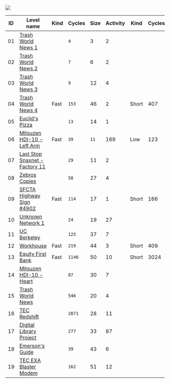 <p align="left"><a href="https://store.steampowered.com/app/716490/EXAPUNKS/" target="_blank" rel="noopener noreferrer"><img src="https://steamcdn-a.akamaihd.net/steam/apps/716490/header.jpg"></a></p>

| ID  | Level name                                                        | Kind | Cycles | Size | Activity | Kind  | Cycles | Size | Activity |
| --- | ----------------------------------------------------------------- | ---- | ------ | ---- | -------- | ----- | ------ | ---- | -------- |
| 01  | [Trash World News 1](01-trash-world-news-tutorial-1)              |      | `4`    | 3    | 2        |       |        |      |          |
| 02  | [Trash World News 2](02-trash-world-news-tutorial-2)              |      | `7`    | 6    | 2        |       |        |      |          |
| 03  | [Trash World News 3](03-trash-world-news-tutorial-3)              |      | `9`    | 12   | 4        |       |        |      |          |
| 04  | [Trash World News 4](04-trash-world-news-tutorial-4)              | Fast | `153`  | 46   | 2        | Short | 407    | `11` | 2        |
| 05  | [Euclid's Pizza](05-euclids-pizza)                                |      | `13`   | 14   | 1        |       |        |      |          |
| 06  | [Mitsuzen HDI-10 - Left Arm](06-mitsuzen-hdi-10-left-arm)         | Fast | `39`   | `11` | 169      | Low   | 123    | 14   | `6`      |
| 07  | [Last Stop Snaxnet - Factory 11](07-last-stop-snaxnet-factory-11) |      | `29`   | 11   | 2        |       |        |      |          |
| 08  | [Zebros Copies](08-zebros-copies)                                 |      | `58`   | 27   | 4        |       |        |      |          |
| 09  | [SFCTA Highway Sign #4902](09-sfcta-highway-sign-4902)            | Fast | `114`  | 17   | 1        | Short | 166    | `10` | 1        |
| 10  | [Unknown Network 1](10-unknown-network)                           |      | `24`   | 19   | 27       |       |        |      |          |
| 11  | [UC Berkeley](11-uc-berkeley)                                     |      | `125`  | 37   | 7        |       |        |      |          |
| 12  | [Workhouse](12-workhouse)                                         | Fast | `219`  | 44   | 3        | Short | 409    | `29` | 3        |
| 13  | [Equity First Bank](13-equity-first-bank)                         | Fast | `1146` | 50   | 10       | Short | 3024   | `15` | 10       |
| 14  | [Mitsuzen HDI-10 - Heart](14-mitsuzen-hdi-10-heart)               |      | `87`   | 30   | 7        |       |        |      |          |
| 15  | [Trash World News](15-trash-world-news)                           |      | `546`  | 20   | 4        |       |        |      |          |
| 16  | [TEC Redshift](16-tec-redshift)                                   |      | `2871` | 28   | 11       |       |        |      |          |
| 17  | [Digital Library Project](17-digital-library-project)             |      | `277`  | 33   | 87       |       |        |      |          |
| 18  | [Emerson's Guide](18-emersons-guide)                              |      | `39`   | 43   | 6        |       |        |      |          |
| 19  | [TEC EXA Blaster Modem](19-tec-exa-blaster-modem)                 |      | `162`  | 51   | 12       |       |        |      |          |
